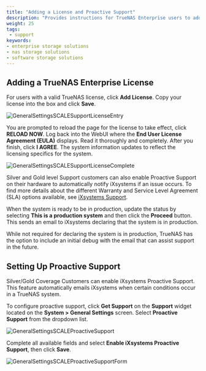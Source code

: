 ```yaml
---
title: "Adding a License and Proactive Support"
description: "Provides instructions for TrueNAS Enterprise users to add their system license and set up proactive support."
weight: 25
tags:
 - support
keywords:
- enterprise storage solutions
- nas storage solutions
- software storage solutions
---
```


## Adding a TrueNAS Enterprise License
For users with a valid TrueNAS license, click **Add License**.
Copy your license into the box and click **Save**.  

![GeneralSettingsSCALESupportLicenseEntry](/images/SCALE/SystemSettings/GeneralSettingsSCALESupportLicenseEntry.png "TrueNAS General Settings Support License Entry")

You are prompted to reload the page for the license to take effect, click **RELOAD NOW**.
Log back into the WebUI where the **End User License Agreement (EULA)** displays. 
Read it thoroughly and completely. 
After you finish, click **I AGREE**.
The system information updates to reflect the licensing specifics for the system.

![GeneralSettingsSCALESupportLicenseComplete](/images/SCALE/SystemSettings/GeneralSettingsSCALESupportLicenseComplete.png "TrueNAS General Settings Support License Entry Complete")

Silver and Gold level Support customers can also enable Proactive Support on their hardware to automatically notify iXsystems if an issue occurs.
To find more details about the different Warranty and Service Level Agreement (SLA) options available, see [iXsystems Support](https://www.ixsystems.com/support/).

When the system is ready to be in production, update the status by selecting **This is a production system** and then click the **Proceed** button.
This sends an email to iXsystems declaring that the system is in production.

While not required for declaring the system is in production, TrueNAS has the option to include an initial debug with the email that can assist support in the future.

## Setting Up Proactive Support
Silver/Gold Coverage Customers can enable iXsystems Proactive Support.
This feature automatically emails iXsystems when certain conditions occur in a TrueNAS system.

To configure proactive support, click **Get Support** on the **Support** widget located on the **System > General Settings** screen.
Select **Proactive Support** from the dropdown list.

![GeneralSettingsSCALEProactiveSupport](/images/SCALE/SystemSettings/GeneralSettingsSCALEProactiveSupport.png "TrueNAS General Settings Proactive Support")

Complete all available fields and select **Enable iXsystems Proactive Support**, then click **Save**.

![GeneralSettingsSCALEProactiveSupportForm](/images/SCALE/SystemSettings/GeneralSettingsSCALEProactiveSupportForm.png "TrueNAS General Settings Proactive Support Form")
